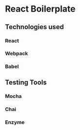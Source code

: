 # React Boilerplate

## Technologies used

### React
### Webpack
### Babel

## Testing Tools

### Mocha
### Chai
### Enzyme